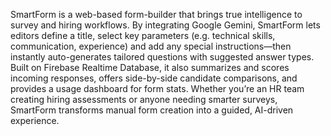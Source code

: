 SmartForm is a web-based form-builder that brings true intelligence to survey and hiring workflows. By integrating Google Gemini, SmartForm lets editors define a title, select key parameters (e.g. technical skills, communication, experience) and add any special instructions—then instantly auto-generates tailored questions with suggested answer types. Built on Firebase Realtime Database, it also summarizes and scores incoming responses, offers side-by-side candidate comparisons, and provides a usage dashboard for form stats. Whether you’re an HR team creating hiring assessments or anyone needing smarter surveys, SmartForm transforms manual form creation into a guided, AI-driven experience.
